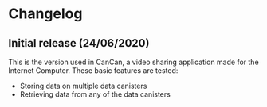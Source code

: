 # Changelog

## Initial release (24/06/2020)
This is the version used in CanCan, a video sharing application made for the Internet Computer.
These basic features are tested:
* Storing data on multiple data canisters
* Retrieving data from any of the data canisters